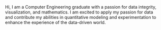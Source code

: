 Hi, I am a Computer Engineering graduate with a passion for data integrity, visualization, and mathematics. I am excited to apply my passion for data and contribute my abilities in quantitative modeling and experimentation to enhance the experience of the data-driven world.
